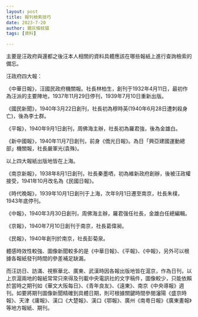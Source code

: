 ```yaml
---
layout: post
title: 報刊檢索技巧
date: 2023-7-20
author: 銀灰條紋貓
tags: [資料]

---
```



主要是汪政府與還都之後汪本人相關的資料具體應該在哪些報紙上進行查詢檢索的備忘。

汪政府四大報：

《中華日報》，汪國民政府機關報。社長林柏生，創刊于1932年4月11日，最初作為汪派的主要陣地，1937年11月29日停刊，1939年7月10日重新出版。

《國民新聞》，1940年3月22日創刊，社長初為穆時英(1940年6月28日遭刺殺身亡)，後為李士群。

《平報》，1940年9月1日創刊，周佛海主辦，社長初為羅君強，後為金雄白。

《新中國報》，1940年11月7日創刊，前身《僑光日報》。為日「興亞建國運動總部」機關報，社長嚴軍光(袁殊)。

以上四大報紙出版地皆在上海。

《南京新報》，1938年8月1日創刊，社長秦墨哂，初為維新政府創辦，後被汪政權接受，1941年10月改名為《民國日報》。

《時代晚報》，1939年10月1日創刊于上海，次年9月1日遷至南京，社長朱樸，1943年底停刊。

《中報》，1940年3月30日創刊，周佛海主辦，羅君强任社長，金雄白任總編輯。 

《京報》，1940年7月10日創刊于南京，社長葛偉昶。

《民報》，1940年創刊於南京，社長彭菊泉。


體感時效性較強、圖像新聞較多的是《中華日報》、《平報》、《中報》，另外可以根據各報紙發刊時間的參差補足缺漏。

而汪訪日、訪滿、視察華北、廣東、武漢時因各報出版地皆在滬京，作為日刊，以上京滬兩地的報紙常常只來得及刊載中央電訊社的文字稿件，圖像較少，只能依賴於當時之期刊如《華文大阪每日》、《青年良友》、《遠東》、南京《中央導報》週刊。如要將期刊圖像新聞精確到具體日期，則可根據關鍵時間參閱瀋陽《盛京時報》、天津《庸報》、漢口《大楚報》、漢口《鄂報》、廣州《南粵日報》《廣東畫報》等地方報紙、期刊。



